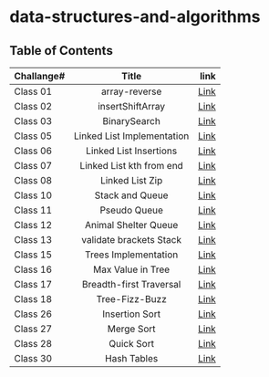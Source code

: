 # data-structures-and-algorithms
## Table of Contents 

| **Challange#**   |      **Title**      |                                **link**                                   |
|------------------|:-------------------:|--------------------------------------------------------------------------:|
| Class 01         | array-reverse       | [Link](https://github.com/AlaaYlula/data-structures-and-algorithms_new/blob/main/Challenge%231/README.md)  |
| Class 02         | insertShiftArray    | [Link](https://github.com/AlaaYlula/data-structures-and-algorithms_new/blob/main/Challenge%232/README.md)  |
| Class 03         | BinarySearch        | [Link](https://github.com/AlaaYlula/data-structures-and-algorithms_new/blob/main/Challenge%233/README.md)  |
| Class 05         | Linked List Implementation        | [Link](https://github.com/AlaaYlula/data-structures-and-algorithms_new/blob/main/Challenge%234/README4.md)  |
| Class 06         | Linked List Insertions        | [Link](https://github.com/AlaaYlula/data-structures-and-algorithms/blob/main/Challenge%236/README.md)  |
| Class 07         | Linked List kth from end        | [Link](https://github.com/AlaaYlula/data-structures-and-algorithms/tree/main/Challenge%237)  |
| Class 08        | Linked List Zip        | [Link](https://github.com/AlaaYlula/data-structures-and-algorithms/tree/main/Challenge%238)  |
| Class 10       | Stack and Queue        | [Link](https://github.com/AlaaYlula/data-structures-and-algorithms/tree/main/Challenge%2310)  |
| Class 11       | Pseudo Queue        | [Link](https://github.com/AlaaYlula/data-structures-and-algorithms/tree/main/Challenge%2311)  |
| Class 12       |  Animal Shelter Queue        | [Link](https://github.com/AlaaYlula/data-structures-and-algorithms/tree/main/Challenge%2312)  |
| Class 13       |  validate brackets Stack        | [Link](https://github.com/AlaaYlula/data-structures-and-algorithms/tree/main/Challenge%2313)  |
| Class 15       |  Trees Implementation        | [Link](https://github.com/AlaaYlula/data-structures-and-algorithms/tree/main/Challenge%2315)  |
| Class 16       |  Max Value in Tree        | [Link](https://github.com/AlaaYlula/data-structures-and-algorithms/tree/main/Challenge%2316)  |
| Class 17       |  Breadth-first Traversal   | [Link](https://github.com/AlaaYlula/data-structures-and-algorithms/tree/main/Challenge%2317)  |
| Class 18       |  Tree-Fizz-Buzz   | [Link](https://github.com/AlaaYlula/data-structures-and-algorithms/tree/main/Challenge%2318)  |
| Class 26       |  Insertion Sort   | [Link](https://github.com/AlaaYlula/data-structures-and-algorithms/tree/main/Challenge%2326)  |
| Class 27       |  Merge Sort   | [Link](https://github.com/AlaaYlula/data-structures-and-algorithms/tree/main/Challenge%2327)  |
| Class 28       |  Quick Sort   | [Link](https://github.com/AlaaYlula/data-structures-and-algorithms/tree/main/Challenge%2328)  |
| Class 30       |  Hash Tables   | [Link](https://github.com/AlaaYlula/data-structures-and-algorithms/tree/main/Challenge%2329)  |